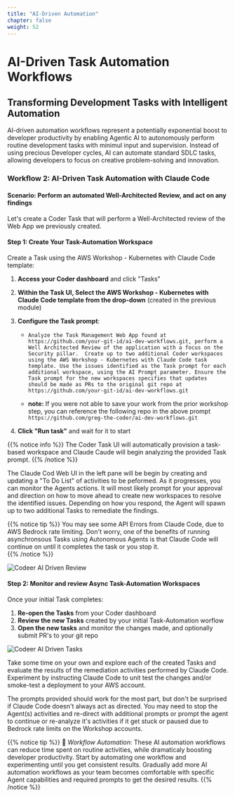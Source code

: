 ```yaml
---
title: "AI-Driven Automation"
chapter: false
weight: 52
---
```


# AI-Driven Task Automation Workflows

## Transforming Development Tasks with Intelligent Automation

AI-driven automation workflows represent a potentially exponential boost to developer productivity by enabling Agentic AI to autonomously perform routine development tasks with minimul input and supervision. Instead of using precious Developer cycles, AI can automate standard SDLC tasks, allowing developers to focus on creative problem-solving and innovation.

### Workflow 2: AI-Driven Task Automation with Claude Code
#### Scenario: Perform an automated Well-Architected Review, and act on any findings

Let's create a Coder Task that will perform a Well-Architected review of the Web App we previously created.

#### Step 1: Create Your Task-Automation Workspace

Create a Task using the AWS Workshop - Kubernetes with Claude Code template:
1. **Access your Coder dashboard** and click "Tasks"
2. **Within the Task UI, Select the AWS Workshop - Kubernetes with Claude Code template from the drop-down** (created in the previous module)
3. **Configure the Task prompt**:
   - `Analyze the Task Management Web App found at https://github.com/your-git-id/ai-dev-workflows.git, perform a Well Architected Review of the application with a focus on the Security pillar.  Create up to two additional Coder workspaces using the AWS Workshop - Kubernetes with Claude Code task template. Use the issues identified as the Task prompt for each additional workspace, using the AI Prompt parameter. Ensure the Task prompt for the new workspaces specifies that updates should be made as PRs to the original git repo at https://github.com/your-git-id/ai-dev-workflows.git`

   - **note:** If you were not able to save your work from the prior workshop step, you can reference the following repo in the above prompt `https://github.com/greg-the-coder/ai-dev-workflows.git` 

4. **Click "Run task"** and wait for it to start

{{% notice info %}}
The Coder Task UI will automatically provision a task-based workspace and Claude Caude will begin analyzing the provided Task prompt.
{{% /notice %}}

The Claude Cod Web UI in the left pane will be begin by creating and updating a "To Do List" of activities to be peformed.  As it progresses, you can monitor the Agents actions.  It will most likely prompt for your approval and direction on how to move ahead to create new workspaces to resolve the identified issues. Depending on how you respond, the Agent will spawn up to two additional Tasks to remediate the findings.

{{% notice tip %}}
You may see some API Errors from Claude Code, due to AWS Bedrock rate limiting.  Don't worry, one of the benefits of running asynchronsous Tasks using Autonomous Agents is that Claude Code will continue on until it completes the task or you stop it.  
{{% /notice %}}

![Codeer AI Driven Review](/images/ai-driven-app-review.png)

#### Step 2: Monitor and review Async Task-Automation Workspaces

Once your initial Task completes:

1. **Re-open the Tasks** from your Coder dashboard
2. **Review the new Tasks** created by your initial Task-Automation worflow
3. **Open the new tasks** and monitor the changes made, and optionally submit PR's to your git repo

![Codeer AI Driven Tasks](/images/ai-driven-task-automation.png)

Take some time on your own and explore each of the created Tasks and evaluate the results of the remediation activities performed by Claude Code.  Experiment by instructing Claude Code to unit test the changes and/or smoke-test a deployment to your AWS account.  

The prompts provided should work for the most part, but don't be surprised if Claude Code doesn't always act as directed.  You may need to stop the Agent(s) activities and re-direct with additional prompts or prompt the agent to continue or re-analyze it's activities if it get stuck or paused due to Bedrock rate limits on the Workshop accounts.

{{% notice tip %}}
🚀 *Workflow Automation*: These AI automation workflows can reduce time spent on routine activities, while dramaticaly boosting developer productivity. Start by automating one workflow and experimenting until you get consistent results. Gradually add more AI automation workflows as your team becomes comfortable with specific Agent capabilities and required prompts to get the desired results.
{{% /notice %}}

